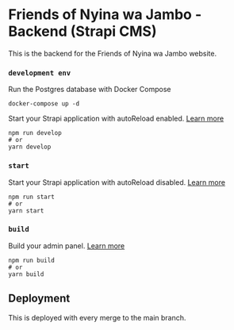 # Friends of Nyina wa Jambo - Backend (Strapi CMS)

This is the backend for the Friends of Nyina wa Jambo website.

### `development env `

Run the Postgres database with Docker Compose

```
docker-compose up -d
```

Start your Strapi application with autoReload enabled. [Learn more](https://docs.strapi.io/dev-docs/cli#strapi-develop)

```
npm run develop
# or
yarn develop
```

### `start`

Start your Strapi application with autoReload disabled. [Learn more](https://docs.strapi.io/dev-docs/cli#strapi-start)

```
npm run start
# or
yarn start
```

### `build`

Build your admin panel. [Learn more](https://docs.strapi.io/dev-docs/cli#strapi-build)

```
npm run build
# or
yarn build
```

## Deployment

This is deployed with every merge to the main branch.
